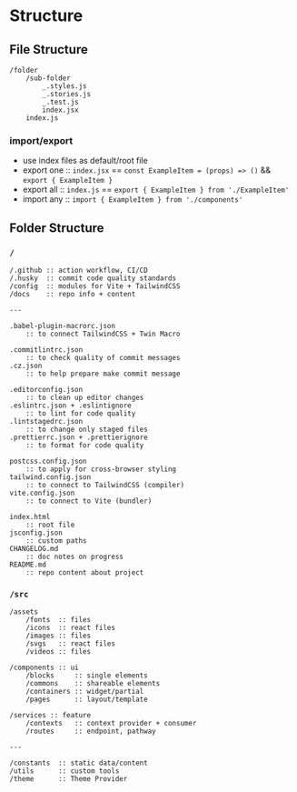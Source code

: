 # Structure

## File Structure

```
/folder
	/sub-folder
		_.styles.js
		_.stories.js
		_.test.js
		index.jsx
	index.js
```

### import/export

- use index files as default/root file
- export one :: `index.jsx` == `const ExampleItem = (props) => ()` && `export { ExampleItem }`
- export all :: `index.js` == `export { ExampleItem } from './ExampleItem'`
- import any :: `import { ExampleItem } from './components'`

## Folder Structure

### `/`

```
/.github :: action workflow, CI/CD
/.husky  :: commit code quality standards
/config  :: modules for Vite + TailwindCSS
/docs 	 :: repo info + content

---

.babel-plugin-macrorc.json
	:: to connect TailwindCSS + Twin Macro

.commitlintrc.json
	:: to check quality of commit messages
.cz.json
	:: to help prepare make commit message

.editorconfig.json
	:: to clean up editor changes
.eslintrc.json + .eslintignore
	:: to lint for code quality
.lintstagedrc.json
	:: to change only staged files
.prettierrc.json + .prettierignore
	:: to format for code quality

postcss.config.json
	:: to apply for cross-browser styling
tailwind.config.json
	:: to connect to TailwindCSS (compiler)
vite.config.json
	:: to connect to Vite (bundler)

index.html
	:: root file
jsconfig.json
	:: custom paths
CHANGELOG.md
	:: doc notes on progress
README.md
	:: repo content about project
```

### `/src`

```
/assets
	/fonts 	:: files
	/icons 	:: react files
	/images :: files
	/svgs 	:: react files
	/videos :: files

/components :: ui
	/blocks 	:: single elements
	/commons 	:: shareable elements
	/containers	:: widget/partial
	/pages 		:: layout/template

/services :: feature
	/contexts 	:: context provider + consumer
	/routes 	:: endpoint, pathway

---

/constants	:: static data/content
/utils 		:: custom tools
/theme 		:: Theme Provider
```
